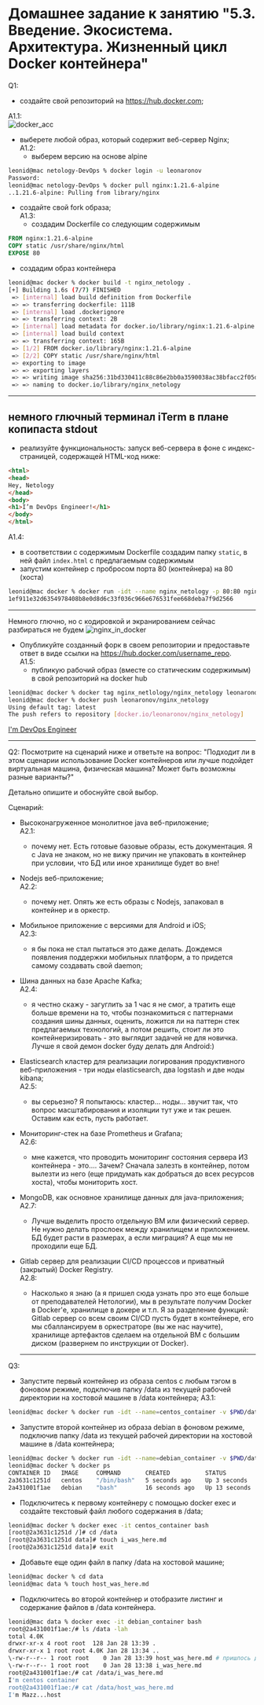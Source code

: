 # Домашнее задание к занятию "5.3. Введение. Экосистема. Архитектура. Жизненный цикл Docker контейнера"

Q1:
- создайте свой репозиторий на https://hub.docker.com;  

A1.1:  
![docker_acc](../screenshots/5.3_docker_acc.png)
- выберете любой образ, который содержит веб-сервер Nginx;  
A1.2:
  - выберем версию на основе alpine  
```bash
leonid@mac netology-DevOps % docker login -u leonaronov                                                                                                                                                                     5-3_Docker_basics
Password:
leonid@mac netology-DevOps % docker pull nginx:1.21.6-alpine
..1.21.6-alpine: Pulling from library/nginx
```
- создайте свой fork образа;  
A1.3:
  - создадим Dockerfile со следующим содержимым
```Dockerfile
FROM nginx:1.21.6-alpine
COPY static /usr/share/nginx/html
EXPOSE 80
```
  - создадим образ контейнера
```bash
leonid@mac docker % docker build -t nginx_netology .                                                                                                                                                                        5-3_Docker_basics
[+] Building 1.6s (7/7) FINISHED
 => [internal] load build definition from Dockerfile                                                                                                                                                                                     0.3s
 => => transferring dockerfile: 111B                                                                                                                                                                                                     0.1s
 => [internal] load .dockerignore                                                                                                                                                                                                        0.2s
 => => transferring context: 2B                                                                                                                                                                                                          0.0s
 => [internal] load metadata for docker.io/library/nginx:1.21.6-alpine                                                                                                                                                                   0.0s
 => [internal] load build context                                                                                                                                                                                                        0.2s
 => => transferring context: 165B                                                                                                                                                                                                        0.0s
 => [1/2] FROM docker.io/library/nginx:1.21.6-alpine                                                                                                                                                                                     0.4s
 => [2/2] COPY static /usr/share/nginx/html                                                                                                                                                                                              0.2s
 => exporting to image                                                                                                                                                                                                                   0.2s
 => => exporting layers                                                                                                                                                                                                                  0.2s
 => => writing image sha256:31bd330411c88c86e2bb0a3590038ac38bfacc2f05def02ae777b5115accb523                                                                                                                                             0.0s
 => => naming to docker.io/library/nginx_netology                                                                                                                                                                                        0.0s
```
---
немного глючный терминал iTerm в плане копипаста stdout
---

- реализуйте функциональность: запуск веб-сервера в фоне с индекс-страницей, содержащей HTML-код ниже:  
```HTML
<html>
<head>
Hey, Netology
</head>
<body>
<h1>I’m DevOps Engineer!</h1>
</body>
</html>
```
A1.4:  
  - в соответствии с содержимым Dockerfile создадим папку `static`, в ней файл `index.html` с предлагаемым содержимым
  - запустим контейнер с пробросом порта 80 (контейнера) на 80 (хоста)
```bash
leonid@mac docker % docker run -idt --name nginx_netology -p 80:80 nginx_netology                                                                                                                                           5-3_Docker_basics
1ef911e32d6354978408b8e0d8d6c33f036c966e676531fee668deba7f9d2566
```
---
Немного глючно, но с кодировкой и экранированием сейчас разбираться не будем
![nginx_in_docker](../screenshots/5.3_nginx_in_docker.png)

- Опубликуйте созданный форк в своем репозитории и предоставьте ответ в виде ссылки на https://hub.docker.com/username_repo.   
A1.5:
  - публикую рабочий образ (вместе со статическим содержимым) в свой репозиторий на docker hub
```bash
leonid@mac docker % docker tag nginx_netlology/nginx_netology leonaronov/nginx_netology
leonid@mac docker % docker push leonaronov/nginx_netology
Using default tag: latest
The push refers to repository [docker.io/leonaronov/nginx_netology]
```
[I'm DevOps Engineer](https://hub.docker.com/repository/docker/leonaronov/nginx_netology)

---

Q2: Посмотрите на сценарий ниже и ответьте на вопрос: "Подходит ли в этом сценарии использование Docker контейнеров или лучше подойдет виртуальная машина, физическая машина? Может быть возможны разные варианты?"

Детально опишите и обоснуйте свой выбор.

Сценарий:

- Высоконагруженное монолитное java веб-приложение;  
A2.1:  
  - почему нет. Есть готовые базовые образы, есть документация. Я с Java не знаком, но не вижу причин не упаковать в контейнер при условии, что БД или иное хранилище будет во вне!
- Nodejs веб-приложение;  
A2.2:  
  - почему нет. Опять же есть образы с Nodejs, запаковал в контейнер и в оркестр.
- Мобильное приложение c версиями для Android и iOS;  
A2.3:  
  - я бы пока не стал пытаться это даже делать. Дождемся появления поддержки мобильных платформ, а то придется самому создавать свой daemon;
- Шина данных на базе Apache Kafka;  
A2.4:  
  - я честно скажу - загуглить за 1 час я не смог, а тратить еще больше времени на то, чтобы познакомиться с паттернами создания шины данных, оценить, ложится ли на паттерн стек предлагаемых технологий, а потом решить, стоит ли это контейнеризировать - это выглядит задачей не для новичка. Лучше я свой демон docker буду делать для Android:)
- Elasticsearch кластер для реализации логирования продуктивного веб-приложения - три ноды elasticsearch, два logstash и две ноды kibana;  
A2.5:  
  - вы серьезно? Я попытаюсь: кластер... ноды... звучит так, что вопрос масштабирования и изоляции тут уже и так решен. Оставим как есть, пусть работает.
- Мониторинг-стек на базе Prometheus и Grafana;  
A2.6:  
  - мне кажется, что проводить мониторинг состояния сервера ИЗ контейнера - это.... Зачем? Сначала залезть в контейнер, потом вылезти из него (еще придумать как добраться до всех ресурсов хоста), чтобы мониторить хост.
- MongoDB, как основное хранилище данных для java-приложения;  
A2.7:  
  - Лучше выделить просто отдельную ВМ или физический сервер. Не нужно делать прослоек между хранилищем и приложением. БД будет расти в размерах, а если миграция? А еще мы не проходили еще БД.
- Gitlab сервер для реализации CI/CD процессов и приватный (закрытый) Docker Registry.  
A2.8:
  - Насколько я знаю (а я пришел сюда узнать про это еще больше от преподавателей Нетологии), мы в результате получим Docker в Docker'е, хранилище в докере и т.п. Я за разделение функций: Gitlab сервер со всем своим CI/CD пусть будет в контейнере, его мы сбаллансируем в оркестраторе (вы же нас научите), хранилище артефактов сделаем на отдельной ВМ с большим диском (развернем по инструкции от Docker).

  ---

Q3:
- Запустите первый контейнер из образа centos c любым тэгом в фоновом режиме, подключив папку /data из текущей рабочей директории на хостовой машине в /data контейнера;
A3.1:  
```bash
leonid@mac docker % docker run -idt --name=centos_container -v $PWD/data:/data centos
```
- Запустите второй контейнер из образа debian в фоновом режиме, подключив папку /data из текущей рабочей директории на хостовой машине в /data контейнера;
```bash
leonid@mac docker % docker run -idt --name=debian_container -v $PWD/data:/data debian
leonid@mac docker % docker ps
CONTAINER ID   IMAGE     COMMAND       CREATED          STATUS          PORTS     NAMES
2a3631c1251d   centos    "/bin/bash"   5 seconds ago    Up 3 seconds              centos_container
2a431001f1ae   debian    "bash"        16 seconds ago   Up 13 seconds             debian_container
```
- Подключитесь к первому контейнеру с помощью docker exec и создайте текстовый файл любого содержания в /data;
```bash
leonid@mac docker % docker exec -it centos_container bash
[root@2a3631c1251d /]# cd /data
[root@2a3631c1251d data]# touch i_was_here.md
[root@2a3631c1251d data]# exit
```
- Добавьте еще один файл в папку /data на хостовой машине;
```bash
leonid@mac docker % cd data
leonid@mac data % touch host_was_here.md
```
- Подключитесь во второй контейнер и отобразите листинг и содержание файлов в /data контейнера.
```bash
leonid@mac data % docker exec -it debian_container bash
root@2a431001f1ae:/# ls /data -lah
total 4.0K
drwxr-xr-x 4 root root  128 Jan 28 13:39 .
drwxr-xr-x 1 root root 4.0K Jan 28 13:34 ..
\-rw-r--r-- 1 root root    0 Jan 28 13:39 host_was_here.md # пришлось добавить \
\-rw-r--r-- 1 root root    0 Jan 28 13:38 i_was_here.md
root@2a431001f1ae:/# cat /data/i_was_here.md
I'm centos container
root@2a431001f1ae:/# cat /data/host_was_here.md
I'm Mazz...host
```
